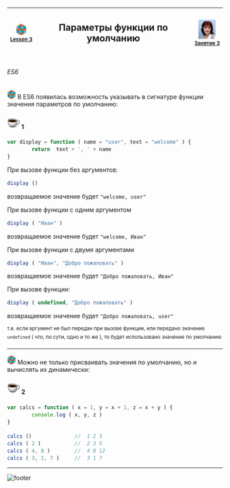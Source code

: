 [footer]: https://github.com/garevna/js-course/raw/master/images/a-level-ico.png?raw=true
[me]: https://raw.githubusercontent.com/garevna/a-level-js-lessons/master/ico/myPhoto-40.png "Ⓒ Irina Fylyppova ( garevna ) 2019"
[ico20]: https://raw.githubusercontent.com/garevna/a-level-js-lessons/master/ico/a-level-20.png
[ico25]: https://raw.githubusercontent.com/garevna/a-level-js-lessons/master/ico/a-level-25.png
[hw-30]: https://raw.githubusercontent.com/garevna/a-level-js-lessons/master/ico/briefcase-30.png
[cap-30]: https://raw.githubusercontent.com/garevna/a-level-js-lessons/master/ico/coffee-30.png
[warn-25]: https://raw.githubusercontent.com/garevna/a-level-js-lessons/master/ico/warning-25.png
[link-25]: https://raw.githubusercontent.com/garevna/a-level-js-lessons/master/ico/link-25.png
[err-20]: https://raw.githubusercontent.com/garevna/a-level-js-lessons/master/ico/no_entry-20.png
[err-25]: https://raw.githubusercontent.com/garevna/a-level-js-lessons/master/ico/no_entry-25.png
[err-30]: https://raw.githubusercontent.com/garevna/a-level-js-lessons/master/ico/no_entry-30.png
[space-800]: https://raw.githubusercontent.com/garevna/a-level-js-lessons/master/ico/space-800.png

[lesson]: ../lessons/lesson-03.md

| ![ico25] <br/><sup>[**Lesson&nbsp;3**][lesson]</sup> | <h2>Параметры функции по умолчанию</h2>![space-800] | ![me] <br/><sup>[**Занятие&nbsp;3**][lesson]</sup> |
|-|-|-|


###### ES6

![ico20] В ES6 появилась возможность указывать в сигнатуре функции значения параметров по умолчанию:

#### ![cap-30] 1

```javascript
var display = function ( name = "user", text = "welcome" ) {
        return  text + ', ' + name
}
```

При вызове функции без аргументов:


```javascript
display ()
```

возвращаемое значение будет `"welcome, user"`

При вызове функции с одним аргументом

```javascript
display ( "Иван" )
```

возвращаемое значение будет `"welcome, Иван"`

При вызове функции с двумя аргументами

```javascript
display ( "Иван", "Добро пожаловать" )
```

возвращаемое значение будет `"Добро пожаловать, Иван"`

При вызове функции:

```javascript
display ( undefined, "Добро пожаловать" )
```

возвращаемое значение будет `"Добро пожаловать, user"`

<sup>т.е. если аргумент не был передан при вызове функции, или передано значение `undefined` ( что, по сути, одно и то же ), то будет использовано значение по умолчанию</sup>

_________________________________________________________________________

![ico20] Можно не только присваивать значения по умолчанию, но и вычислять их динамически:

#### ![cap-30] 2

```javascript
var calcs = function ( x = 1, y = x + 1, z = x + y ) {
        console.log ( x, y, z )
}

calcs ()              //  1 2 3
calcs ( 2 )           //  2 3 5
calcs ( 4, 8 )        //  4 8 12
calcs ( 3, 1, 7 )     //  3 1 7
```

_________________________________________________________________________

![footer]
